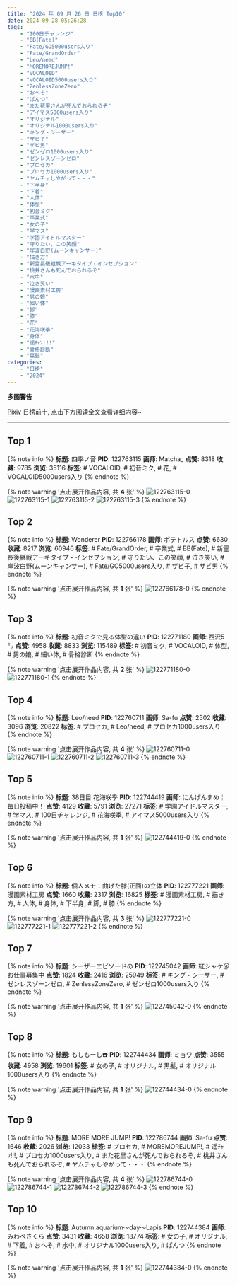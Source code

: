 ```yaml
---
title: "2024 年 09 月 26 日 日榜 Top10"
date: 2024-09-28 05:26:28
tags:
    - "100日チャレンジ"
    - "BB(Fate)"
    - "Fate/GO5000users入り"
    - "Fate/GrandOrder"
    - "Leo/need"
    - "MOREMOREJUMP!"
    - "VOCALOID"
    - "VOCALOID5000users入り"
    - "ZenlessZoneZero"
    - "おへそ"
    - "ぱんつ"
    - "また花里さんが死んでおられるぞ"
    - "アイマス5000users入り"
    - "オリジナル"
    - "オリジナル1000users入り"
    - "キング・シーザー"
    - "ザビ子"
    - "ザビ男"
    - "ゼンゼロ1000users入り"
    - "ゼンレスゾーンゼロ"
    - "プロセカ"
    - "プロセカ1000users入り"
    - "ヤムチャしやがって・・・"
    - "下半身"
    - "下着"
    - "人体"
    - "体型"
    - "初音ミク"
    - "卒業式"
    - "女の子"
    - "学マス"
    - "学園アイドルマスター"
    - "守りたい、この笑顔"
    - "岸波白野(ムーンキャンサー)"
    - "描き方"
    - "新霊長後継戦アーキタイプ・インセプション"
    - "桃井さんも死んでおられるぞ"
    - "水中"
    - "泣き笑い"
    - "漫画素材工房"
    - "男の娘"
    - "細い体"
    - "脚"
    - "膝"
    - "花"
    - "花海咲季"
    - "身体"
    - "遥ﾁｬﾝ!!!"
    - "骨格診断"
    - "黒髪"
categories:
    - "日榜"
    - "2024"
---
```


<i class="fa fa-triangle-exclamation"></i>**多图警告**<i class="fa fa-triangle-exclamation"></i>

[Pixiv](https://www.pixiv.net/) 日榜前十, 点击下方阅读全文查看详细内容~

<!-- more -->

---

## Top 1

{% note info %}
**标题**: 四季ノ音
**PID**: 122763115 **画师**: Matcha_
**点赞**: 8318 **收藏**: 9785 **浏览**: 35116
**标签**: # VOCALOID, # 初音ミク, # 花, # VOCALOID5000users入り
{% endnote %}

{% note warning '点击展开作品内容, 共 **4** 张' %}
![122763115-0](https://i.pixiv.re/img-original/img/2024/09/25/19/52/13/122763115_p0.jpg)
![122763115-1](https://i.pixiv.re/img-original/img/2024/09/25/19/52/13/122763115_p1.jpg)
![122763115-2](https://i.pixiv.re/img-original/img/2024/09/25/19/52/13/122763115_p2.jpg)
![122763115-3](https://i.pixiv.re/img-original/img/2024/09/25/19/52/13/122763115_p3.jpg)
{% endnote %}

## Top 2

{% note info %}
**标题**: Wonderer
**PID**: 122766178 **画师**: ポテトルス
**点赞**: 6630 **收藏**: 8217 **浏览**: 60946
**标签**: # Fate/GrandOrder, # 卒業式, # BB(Fate), # 新霊長後継戦アーキタイプ・インセプション, # 守りたい、この笑顔, # 泣き笑い, # 岸波白野(ムーンキャンサー), # Fate/GO5000users入り, # ザビ子, # ザビ男
{% endnote %}

{% note warning '点击展开作品内容, 共 **1** 张' %}
![122766178-0](https://i.pixiv.re/img-original/img/2024/09/25/21/34/29/122766178_p0.jpg)
{% endnote %}

## Top 3

{% note info %}
**标题**: 初音ミクで見る体型の違い
**PID**: 122771180 **画师**: 西沢5㍉
**点赞**: 4958 **收藏**: 8833 **浏览**: 115489
**标签**: # 初音ミク, # VOCALOID, # 体型, # 男の娘, # 細い体, # 骨格診断
{% endnote %}

{% note warning '点击展开作品内容, 共 **2** 张' %}
![122771180-0](https://i.pixiv.re/img-original/img/2024/09/26/00/00/41/122771180_p0.jpg)
![122771180-1](https://i.pixiv.re/img-original/img/2024/09/26/00/00/41/122771180_p1.jpg)
{% endnote %}

## Top 4

{% note info %}
**标题**: Leo/need
**PID**: 122760711 **画师**: Sa-fu
**点赞**: 2502 **收藏**: 3096 **浏览**: 20822
**标签**: # プロセカ, # Leo/need, # プロセカ1000users入り
{% endnote %}

{% note warning '点击展开作品内容, 共 **4** 张' %}
![122760711-0](https://i.pixiv.re/img-original/img/2024/09/25/18/08/28/122760711_p0.jpg)
![122760711-1](https://i.pixiv.re/img-original/img/2024/09/25/18/08/28/122760711_p1.jpg)
![122760711-2](https://i.pixiv.re/img-original/img/2024/09/25/18/08/28/122760711_p2.jpg)
![122760711-3](https://i.pixiv.re/img-original/img/2024/09/25/18/08/28/122760711_p3.jpg)
{% endnote %}

## Top 5

{% note info %}
**标题**: 38日目 花海咲季
**PID**: 122744419 **画师**: にんげんまめ￤毎日投稿中！
**点赞**: 4129 **收藏**: 5791 **浏览**: 27271
**标签**: # 学園アイドルマスター, # 学マス, # 100日チャレンジ, # 花海咲季, # アイマス5000users入り
{% endnote %}

{% note warning '点击展开作品内容, 共 **1** 张' %}
![122744419-0](https://i.pixiv.re/img-original/img/2024/09/25/00/00/14/122744419_p0.png)
{% endnote %}

## Top 6

{% note info %}
**标题**: 個人メモ：曲げた膝(正面)の立体
**PID**: 122777221 **画师**: 漫画素材工房
**点赞**: 1660 **收藏**: 2317 **浏览**: 16825
**标签**: # 漫画素材工房, # 描き方, # 人体, # 身体, # 下半身, # 脚, # 膝
{% endnote %}

{% note warning '点击展开作品内容, 共 **3** 张' %}
![122777221-0](https://i.pixiv.re/img-original/img/2024/09/26/06/00/04/122777221_p0.jpg)
![122777221-1](https://i.pixiv.re/img-original/img/2024/09/26/06/00/04/122777221_p1.jpg)
![122777221-2](https://i.pixiv.re/img-original/img/2024/09/26/06/00/04/122777221_p2.jpg)
{% endnote %}

## Top 7

{% note info %}
**标题**: シーザーエピソードの
**PID**: 122745042 **画师**: 紅シャケ＠お仕事募集中
**点赞**: 1824 **收藏**: 2416 **浏览**: 25949
**标签**: # キング・シーザー, # ゼンレスゾーンゼロ, # ZenlessZoneZero, # ゼンゼロ1000users入り
{% endnote %}

{% note warning '点击展开作品内容, 共 **1** 张' %}
![122745042-0](https://i.pixiv.re/img-original/img/2024/09/25/00/11/02/122745042_p0.jpg)
{% endnote %}

## Top 8

{% note info %}
**标题**: もしもーし☎️
**PID**: 122744434 **画师**: ミョワ
**点赞**: 3555 **收藏**: 4958 **浏览**: 19601
**标签**: # 女の子, # オリジナル, # 黒髪, # オリジナル1000users入り
{% endnote %}

{% note warning '点击展开作品内容, 共 **1** 张' %}
![122744434-0](https://i.pixiv.re/img-original/img/2024/09/25/00/00/16/122744434_p0.png)
{% endnote %}

## Top 9

{% note info %}
**标题**: MORE MORE JUMP!
**PID**: 122786744 **画师**: Sa-fu
**点赞**: 1646 **收藏**: 2026 **浏览**: 12033
**标签**: # プロセカ, # MOREMOREJUMP!, # 遥ﾁｬﾝ!!!, # プロセカ1000users入り, # また花里さんが死んでおられるぞ, # 桃井さんも死んでおられるぞ, # ヤムチャしやがって・・・
{% endnote %}

{% note warning '点击展开作品内容, 共 **4** 张' %}
![122786744-0](https://i.pixiv.re/img-original/img/2024/09/26/17/13/14/122786744_p0.jpg)
![122786744-1](https://i.pixiv.re/img-original/img/2024/09/26/17/13/14/122786744_p1.jpg)
![122786744-2](https://i.pixiv.re/img-original/img/2024/09/26/17/13/14/122786744_p2.jpg)
![122786744-3](https://i.pixiv.re/img-original/img/2024/09/26/17/13/14/122786744_p3.jpg)
{% endnote %}

## Top 10

{% note info %}
**标题**: Autumn aquarium～day～Lapis
**PID**: 122744384 **画师**: みわべさくら
**点赞**: 3431 **收藏**: 4658 **浏览**: 18774
**标签**: # 女の子, # オリジナル, # 下着, # おへそ, # 水中, # オリジナル1000users入り, # ぱんつ
{% endnote %}

{% note warning '点击展开作品内容, 共 **1** 张' %}
![122744384-0](https://i.pixiv.re/img-original/img/2024/09/25/00/00/08/122744384_p0.jpg)
{% endnote %}
